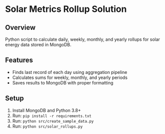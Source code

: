 # Solar Metrics Rollup Solution

## Overview
Python script to calculate daily, weekly, monthly, and yearly rollups for solar energy data stored in MongoDB.

## Features
- Finds last record of each day using aggregation pipeline
- Calculates sums for weekly, monthly, and yearly periods
- Saves results to MongoDB with proper formatting

## Setup
1. Install MongoDB and Python 3.8+
2. Run: `pip install -r requirements.txt`
3. Run: `python src/create_sample_data.py`
4. Run: `python src/solar_rollups.py`
